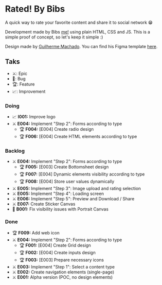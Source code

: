 # Rated! By Bibs

A quick way to rate your favorite content and share it to social network 😁

Development made by Bibs [me!](https://www.linkedin.com/in/gabrielfavero/) using plain HTML, CSS and JS. This is a simple proof of concept, so let's keep it simple :)

Design made by [Guilherme Machado](https://www.linkedin.com/in/guilherme-machado-1797a31bb/). You can find his Figma template [here](https://www.figma.com/design/pAblSLtZEBadSkxbuGNwB5/Rated--by-bibs?node-id=0-1&t=mz8OdJOHVDZHonEO-1).

## Taks

- ⚔️: Epic
- 🐞: Bug
- 🏆: Feature
- 📈: Improvement

### Doing

- 📈 **I001:** Improve logo
- ⚔️ **E004:** Implement "Step 2": Forms according to type
  - 🏆 **F004:** [E004] Create radio design
  - 🏆 **F006:** [E004] Create HTML elements according to type

### Backlog

- ⚔️ **E004:** Implement "Step 2": Forms according to type
  - 🏆 **F005:** [E003] Create Bottomsheet design
  - 🏆 **F007:** [E004] Dynamic elements visibility according to type
  - 🏆 **F008:** [E004] Store user values dynamically
- ⚔️ **E005:** Implement "Step 3": Image upload and rating selection
- ⚔️ **E005:** Implement "Step 4": Loading screen
- ⚔️ **E006:** Implement "Step 5": Preview and Download / Share
- ⚔️ **E007:** Create Sticker Canvas
- 🐞 **B001:** Fix visibility issues with Portrait Canvas

### Done

- 🏆 **F009:** Add web icon
- ⚔️ **E004:** Implement "Step 2": Forms according to type
  - 🏆 **F001:** [E004] Create Grid design
  - 🏆 **F002:** [E004] Create inputs design
  - 🏆 **F003:** [E003] Prepare necessary icons
- ⚔️ **E003:** Implement "Step 1": Select a content type
- ⚔️ **E002:** Create navigation elements (single-page)
- ⚔️ **E001:** Alpha version (POC, no design elements)
